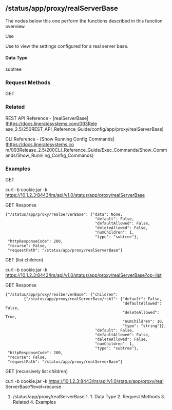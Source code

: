 ## /status/app/proxy/realServerBase

The nodes below this one perform the functions described in this function
overview.

Use

Use to view the settings configured for a real server base.

#### Data Type

subtree

### Request Methods

GET

### Related

REST API Reference - [realServerBase](https://docs.lineratesystems.com/093Rele
ase_2.5/250REST_API_Reference_Guide/config/app/proxy/realServerBase)

CLI Reference - [Show Running Config Commands](https://docs.lineratesystems.co
m/093Release_2.5/200CLI_Reference_Guide/Exec_Commands/Show_Commands/Show_Runni
ng_Config_Commands)

### Examples

GET

curl -b cookie.jar -k
https://10.1.2.3:8443/lrs/api/v1.0/status/app/proxy/realServerBase

GET Response

    
    
    {"/status/app/proxy/realServerBase": {"data": None,
                                           "default": False,
                                           "defaultAllowed": False,
                                           "deleteAllowed": False,
                                           "numChildren": 1,
                                           "type": "subtree"},
     "httpResponseCode": 200,
     "recurse": False,
     "requestPath": "/status/app/proxy/realServerBase"}
    

GET (list children)

curl -b cookie.jar -k
https://10.1.2.3:8443/lrs/api/v1.0/status/app/proxy/realServerBase?op=list

GET Response

    
    
    {"/status/app/proxy/realServerBase": {"children": 
            {"/status/app/proxy/realServerBase/rsb1": {"default": False,
                                                       "defaultAllowed": False,
                                                       "deleteAllowed": True,
                                                       "numChildren": 10,
                                                       "type": "string"}},
                                           "default": False,
                                           "defaultAllowed": False,
                                           "deleteAllowed": False,
                                           "numChildren": 1,
                                           "type": "subtree"},
     "httpResponseCode": 200,
     "recurse": False,
     "requestPath": "/status/app/proxy/realServerBase"}
    

GET (recursively list children)

curl -b cookie.jar -k https://10.1.2.3:8443/lrs/api/v1.0/status/app/proxy/real
ServerBase?level=recurse

  1. /status/app/proxy/realServerBase
    1.       1. Data Type
    2. Request Methods
    3. Related
    4. Examples

